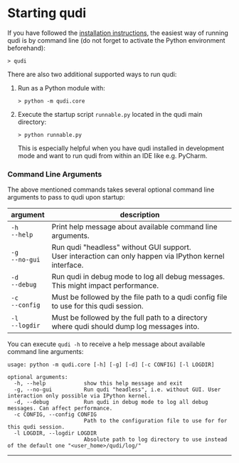 
# Starting qudi
If you have followed the [installation instructions](installation.md), the easiest way of running 
qudi is by command line (do not forget to activate the Python environment beforehand):
```shell
> qudi
```

There are also two additional supported ways to run qudi:
1. Run as a Python module with:
   ```shell
   > python -m qudi.core
   ```
2. Execute the startup script `runnable.py` located in the qudi main directory: 
   ```shell
   > python runnable.py
   ```
   This is especially helpful when you have qudi installed in development mode and want to run qudi 
   from within an IDE like e.g. PyCharm.

### Command Line Arguments
The above mentioned commands takes several optional command line arguments to pass to qudi upon 
startup:

| argument        | description                                                   |
| --------------- | ------------------------------------------------------------- |
| `-h`<br/>`--help`   | Print help message about available command line arguments. |
| `-g`<br/>`--no-gui` | Run qudi "headless" without GUI support.<br/>User interaction can only happen via IPython kernel interface. |
| `-d`<br/>`--debug`  | Run qudi in debug mode to log all debug messages.<br/>This might impact performance. |
| `-c`<br/>`--config` | Must be followed by the file path to a qudi config file to use for this qudi session. |
| `-l`<br/>`--logdir` | Must be followed by the full path to a directory where qudi should dump log messages into. |

You can execute `qudi -h` to receive a help message about available command line arguments:
```
usage: python -m qudi.core [-h] [-g] [-d] [-c CONFIG] [-l LOGDIR]

optional arguments:
  -h, --help            show this help message and exit
  -g, --no-gui          Run qudi "headless", i.e. without GUI. User interaction only possible via IPython kernel.
  -d, --debug           Run qudi in debug mode to log all debug messages. Can affect performance.
  -c CONFIG, --config CONFIG
                        Path to the configuration file to use for for this qudi session.
  -l LOGDIR, --logdir LOGDIR
                        Absolute path to log directory to use instead of the default one "<user_home>/qudi/log/"
```

---
